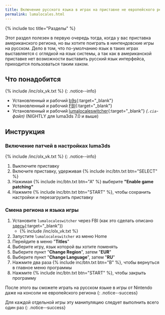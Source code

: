 ```yaml
---
title: Включение русского языка в играх на приставке не европейского региона
permalink: lumalocales.html
---
```

{% include toc title="Разделы" %}

Этот раздел полезен в первую очередь тогда, когда у вас приставка американского региона, но вы хотите поиграть в нинтендовские игры на русском. Дело в том, что по-умолчанию язык в таких играх выставляется с оглядкой на язык системы, а так как в американской приставке нет возможности выставить русский язык интерфейса, приходится пользоваться таким хаком.

## Что понадобится

{% include /inc/olx_vk.txt %}
{: .notice--info}

* Установленный и рабочий [b9s](updating-b9s){:target="_blank"}
* Установленный и рабочий [FBI](fbi){:target="_blank"}
* Установленный и рабочий [lumalocaleswitcher](https://github.com/Possum/lumalocaleswitcher/releases){:target="_blank"} *(`.cia`-файл)* (NIGHTLY для luma3ds 7.0 и выше)

## Инструкция

### Включение патчей в настройках luma3ds

{% include /inc/olx_vk.txt %}
{: .notice--info}

1. Выключите приставку
1. Включите приставку, удерживая {% include inc/btn.txt btn="SELECT" %}
1. Нажимая {% include inc/btn.txt btn="A" %} выберите **"Enable game patching"**
1. Нажмите {% include inc/btn.txt btn="START" %}, чтобы сохранить настройки и перезагрузить приставку


### Смена региона и языка игры

1. Установите `lumalocaleswitcher` через FBI (как это сделать описано [здесь](games){:target="_blank"})
	+ {% include /inc/olx_vk.txt %}
1. Запустите `lumalocaleswitcher` из меню Home
1. Перейдите в меню "**Titles**"
1. Выберите игру, язык которой вы хотите поменять
1. Выберите пункт "**Change Region**", затем "**EUR**"
1. Выберите пункт "**Change Language**", затем "**RU**"
1. Нажмите два раза {% include inc/btn.txt btn="B" %}, чтобы вернуться в главное меню программы 
1. Нажмите {% include inc/btn.txt btn="START" %}, чтобы закрыть программу

После этого вы сможете играть на русском языке в игры от Nintendo даже на консоли не европейского региона
{: .notice--success}

Для каждой отдельной игры эту манипуляцию следует выполнить всего один раз
{: .notice--success}